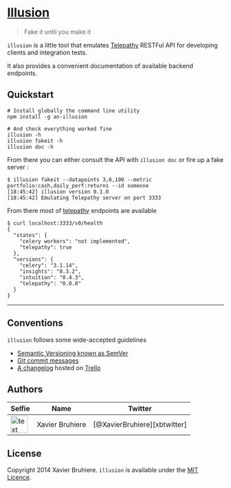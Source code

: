 # [Illusion][release]

> Fake it until you make it

`illusion` is a little tool that emulates [Telepathy][telepathy] RESTFul API
for developing clients and integration tests.

It also provides a convenient documentation of available backend endpoints.


## Quickstart

```
# Install globally the command line utility
npm install -g an-illusion

# And check everything worked fine
illusion -h
illusion fakeit -h
illusion doc -h
```

From there you can either consult the API with `illusion doc` or fire up a fake server :

```
$ illusion fakeit --datapoints 3,6,100 --metric portfolio:cash,daily_perf:returns --id someone
[18:45:42] illusion version 0.1.0
[18:45:42] Emulating Telepathy server on port 3333
```

From there most of [telepathy][telepathy] endpoints are available

```
$ curl localhost:3333/v0/health
{ 
  "states": {
    "celery workers": "not implemented",
    "telepathy": true
  },
  "versions": {
    "celery": "3.1.14",
    "insights": "0.3.2",
    "intuition": "0.4.3",
    "telepathy": "0.0.8"
  }
}
```


---


## Conventions

`illusion` follows some wide-accepted guidelines

* [Semantic Versioning known as SemVer][semver]
* [Git commit messages][commit]
* [A changelog][changelog] hosted on [Trello][trello]

## Authors

| Selfie               | Name            | Twitter                     |
|----------------------|-----------------|-----------------------------|
| <img src="https://avatars.githubusercontent.com/u/1517057" alt="text" width="40px"/> | Xavier Bruhiere | [@XavierBruhiere][xbtwitter] |


## License

Copyright 2014 Xavier Bruhiere.
`illusion` is available under the [MIT Licence][mit].


[mit]: http://opensource.org/licenses/MIT
[release]: https://github.com/intuition-io/illusion/releases/latest
[semver]: http://semver.org
[commit]: https://docs.google.com/document/d/1QrDFcIiPjSLDn3EL15IJygNPiHORgU1_OOAqWjiDU5Y/edit#
[changelog]: http://keepachangelog.com/
[trello]: https://trello.com/c/LcPx6Z8X/74-changelog-illusion
[telepathy]: https://github.com/intuition-io/telepathy
